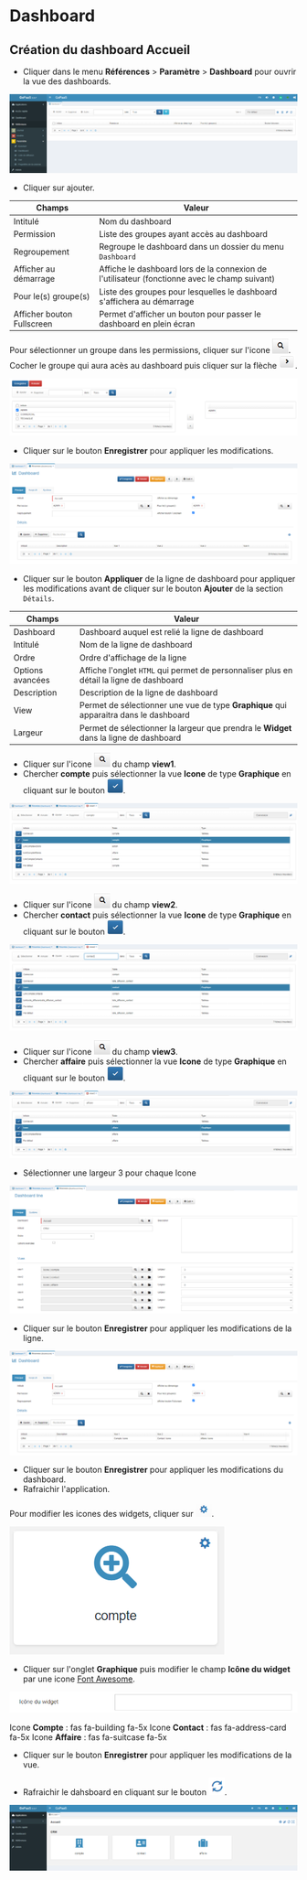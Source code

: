 # Dashboard

## Création du dashboard Accueil

- Cliquer dans le menu **Références** > **Paramètre** > **Dashboard** pour ouvrir la vue des dashboards.

![screenshot](images/image1.png)

- Cliquer sur ajouter.

| Champs | Valeur |
|-----------|-----------|
| Intitulé   | Nom du dashboard  |
| Permission   | Liste des groupes ayant accès au dashboard  |
| Regroupement  | Regroupe le dashboard dans un dossier du menu `Dashboard`  |
| Afficher au démarrage   | Affiche le dashboard lors de la connexion de l'utilisateur (fonctionne avec le champ suivant)  |
| Pour le(s) groupe(s)   | Liste des groupes pour lesquelles le dashboard s'affichera au démarrage  |
| Afficher bouton Fullscreen  | Permet d'afficher un bouton pour passer le dashboard en plein écran  |


Pour sélectionner un groupe dans les permissions, cliquer sur l'icone <img src="images/image3.png" width="28px" alt="capture">.
Cocher le groupe qui aura acès au dashboard puis cliquer sur la flèche <img src="images/image4.png" width="28px" alt="capture">.

![screenshot](images/image5.png)

- Cliquer sur le bouton **Enregistrer** pour appliquer les modifications.

![screenshot](images/image2.png)

- Cliquer sur le bouton **Appliquer**  de la ligne de dashboard pour appliquer les modifications avant de cliquer sur le bouton **Ajouter** de la section `Détails`.

| Champs | Valeur |
|-----------|-----------|
| Dashboard   | Dashboard auquel est relié la ligne de dashboard  |
| Intitulé   | Nom de la ligne de dashboard  |
| Ordre  | Ordre d'affichage de la ligne  |
| Options avancées   | Affiche l'onglet `HTML` qui permet de personnaliser plus en détail la ligne de dashboard  |
| Description  | Description de la ligne de dashboard  |
| View  | Permet de sélectionner une vue de type **Graphique** qui apparaitra dans le dashboard  |
| Largeur | Permet de sélectionner la largeur que prendra le **Widget** dans la ligne de dashboard |

- Cliquer sur l'icone <img src="images/image3.png" width="28px" alt="capture"> du champ **view1**.
- Chercher **compte** puis sélectionner la vue **Icone** de type **Graphique** en cliquant sur le bouton <img src="images/image6.png" width="28px" alt="capture">.
  
![screenshot](images/image7.png)

- Cliquer sur l'icone <img src="images/image3.png" width="28px" alt="capture"> du champ **view2**.
- Chercher **contact** puis sélectionner la vue **Icone** de type **Graphique** en cliquant sur le bouton <img src="images/image6.png" width="28px" alt="capture">.
  
![screenshot](images/image8.png)

- Cliquer sur l'icone <img src="images/image3.png" width="28px" alt="capture"> du champ **view3**.
- Chercher **affaire** puis sélectionner la vue **Icone** de type **Graphique** en cliquant sur le bouton <img src="images/image6.png" width="28px" alt="capture">.
  
![screenshot](images/image9.png)

- Sélectionner une largeur 3 pour chaque Icone

![screenshot](images/image10.png)

- Cliquer sur le bouton **Enregistrer** pour appliquer les modifications de la ligne.

![screenshot](images/image11.png)

- Cliquer sur le bouton **Enregistrer** pour appliquer les modifications du dashboard.
- Rafraichir l'application.

Pour modifier les icones des widgets, cliquer sur <img src="images/image12.png" width="28px" alt="capture">.

![screenshot](images/image13.png)

- Cliquer sur l'onglet **Graphique** puis modifier le champ **Icône du widget** par une icone [Font Awesome](https://fontawesome.com/).

![screenshot](images/image14.png)

Icone **Compte** : fas fa-building fa-5x
Icone **Contact** : fas fa-address-card fa-5x
Icone **Affaire** : fas fa-suitcase fa-5x

- Cliquer sur le bouton **Enregistrer** pour appliquer les modifications de la vue.

- Rafraichir le dahsboard en cliquant sur le bouton <img src="images/image15.png" width="28px" alt="capture">.

![screenshot](images/image16.png)